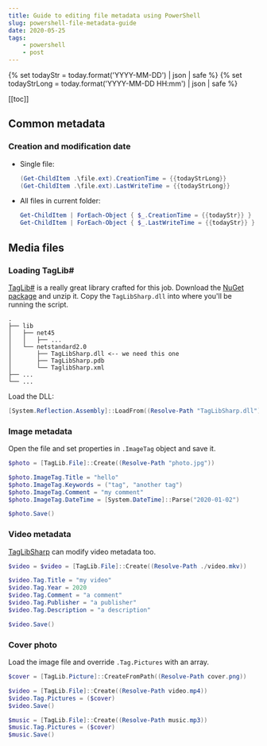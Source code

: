 ```yaml
---
title: Guide to editing file metadata using PowerShell
slug: powershell-file-metadata-guide
date: 2020-05-25
tags:
    - powershell
    - post
---
```

{% set todayStr = today.format('YYYY-MM-DD') | json | safe %}
{% set todayStrLong = today.format('YYYY-MM-DD HH:mm') | json | safe %}



[[toc]]

## Common metadata

### Creation and modification date

- Single file:
  ```powershell
  (Get-ChildItem .\file.ext).CreationTime = {{todayStrLong}}
  (Get-ChildItem .\file.ext).LastWriteTime = {{todayStrLong}}
  ```


- All files in current folder:
  ```powershell
  Get-ChildItem | ForEach-Object { $_.CreationTime = {{todayStr}} }
  Get-ChildItem | ForEach-Object { $_.LastWriteTime = {{todayStr}} }
  ```


## Media files

### Loading TagLib#

[TagLib#][taglib.github] is a really great library crafted for this job. Download the [NuGet package][taglib.nuget] and unzip it.
Copy the `TagLibSharp.dll` into where you'll be running the script.

```shell
.
├── lib
│   ├── net45
│   │   ├── ...
│   └── netstandard2.0
│       ├── TagLibSharp.dll <-- we need this one
│       ├── TagLibSharp.pdb
│       └── TaglibSharp.xml
├── ...
└── ...
```

Load the DLL:
```powershell
[System.Reflection.Assembly]::LoadFrom((Resolve-Path "TagLibSharp.dll"))
```


### Image metadata

Open the file and set properties in `.ImageTag` object and save it.

```powershell
$photo = [TagLib.File]::Create((Resolve-Path "photo.jpg"))

$photo.ImageTag.Title = "hello"
$photo.ImageTag.Keywords = ("tag", "another tag")
$photo.ImageTag.Comment = "my comment"
$photo.ImageTag.DateTime = [System.DateTime]::Parse("2020-01-02")

$photo.Save()
```

### Video metadata

[TagLibSharp][taglib.github] can modify video metadata too.

```powershell
$video = $video = [TagLib.File]::Create((Resolve-Path ./video.mkv))

$video.Tag.Title = "my video"
$video.Tag.Year = 2020
$video.Tag.Comment = "a comment"
$video.Tag.Publisher = "a publisher"
$video.Tag.Description = "a description"

$video.Save()
```

### Cover photo

Load the image file and override `.Tag.Pictures` with an array.

```powershell
$cover = [TagLib.Picture]::CreateFromPath((Resolve-Path cover.png))

$video = [TagLib.File]::Create((Resolve-Path video.mp4))
$video.Tag.Pictures = ($cover)
$video.Save()

$music = [TagLib.File]::Create((Resolve-Path music.mp3))
$music.Tag.Pictures = ($cover)
$music.Save()
```

[taglib.github]: https://github.com/mono/taglib-sharp
[taglib.nuget]: https://www.nuget.org/api/v2/package/TagLibSharp